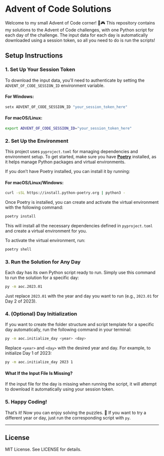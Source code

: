 
# Advent of Code Solutions

Welcome to my small Advent of Code corner! 🎄🎮 This repository contains my solutions to the Advent of Code challenges, with one Python script for each day of the challenge. The input data for each day is automatically downloaded using a session token, so all you need to do is run the scripts!

## Setup Instructions

### 1. Set Up Your Session Token

To download the input data, you'll need to authenticate by setting the `ADVENT_OF_CODE_SESSION_ID` environment variable.

#### For Windows:
```cmd
setx ADVENT_OF_CODE_SESSION_ID "your_session_token_here"
```

#### For macOS/Linux:
```bash
export ADVENT_OF_CODE_SESSION_ID="your_session_token_here"
```

### 2. Set Up the Environment

This project uses `pyproject.toml` for managing dependencies and environment setup. To get started, make sure you have **[Poetry](https://python-poetry.org/)** installed, as it helps manage Python packages and virtual environments.

If you don’t have Poetry installed, you can install it by running:

#### For macOS/Linux/Windows:
```bash
curl -sSL https://install.python-poetry.org | python3 -
```

Once Poetry is installed, you can create and activate the virtual environment with the following command:

```bash
poetry install
```

This will install all the necessary dependencies defined in `pyproject.toml` and create a virtual environment for you.

To activate the virtual environment, run:

```bash
poetry shell
```

### 3. Run the Solution for Any Day

Each day has its own Python script ready to run. Simply use this command to run the solution for a specific day:

```bash
py -m aoc.2023.01
```

Just replace `2023.01` with the year and day you want to run (e.g., `2023.01` for Day 2 of 2023).

### 4. (Optional) Day Initialization
If you want to create the folder structure and script template for a specific day automatically, run the following command in your terminal:

```bash
py -m aoc.initialize_day <year> <day>
```
Replace `<year>` and `<day>` with the desired year and day. For example, to initialize Day 1 of 2023:

```bash
py -m aoc.initialize_day 2023 1
```
#### What If the Input File Is Missing?
If the input file for the day is missing when running the script, it will attempt to download it automatically using your session token.

### 5. Happy Coding!

That’s it! Now you can enjoy solving the puzzles. 🎉 If you want to try a different year or day, just run the corresponding script with `py`.

---

## License

MIT License. See LICENSE for details.
